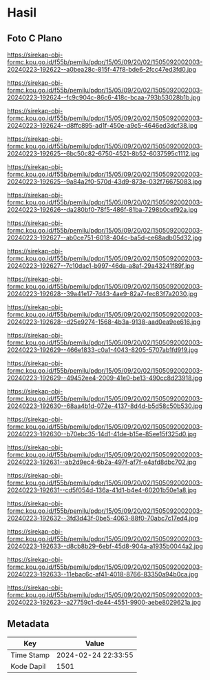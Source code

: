 # Hasil

## Foto C Plano

https://sirekap-obj-formc.kpu.go.id/f55b/pemilu/pdpr/15/05/09/20/02/1505092002003-20240223-192622--a0bea28c-815f-47f8-bde6-2fcc47ed3fd0.jpg

https://sirekap-obj-formc.kpu.go.id/f55b/pemilu/pdpr/15/05/09/20/02/1505092002003-20240223-192624--fc9c904c-86c6-418c-bcaa-793b53028b1b.jpg

https://sirekap-obj-formc.kpu.go.id/f55b/pemilu/pdpr/15/05/09/20/02/1505092002003-20240223-192624--d8ffc895-ad1f-450e-a9c5-4646ed3dcf38.jpg

https://sirekap-obj-formc.kpu.go.id/f55b/pemilu/pdpr/15/05/09/20/02/1505092002003-20240223-192625--6bc50c82-6750-4521-8b52-6037595c1112.jpg

https://sirekap-obj-formc.kpu.go.id/f55b/pemilu/pdpr/15/05/09/20/02/1505092002003-20240223-192625--9a84a2f0-570d-43d9-873e-032f76675083.jpg

https://sirekap-obj-formc.kpu.go.id/f55b/pemilu/pdpr/15/05/09/20/02/1505092002003-20240223-192626--da280bf0-78f5-486f-81ba-7298b0cef92a.jpg

https://sirekap-obj-formc.kpu.go.id/f55b/pemilu/pdpr/15/05/09/20/02/1505092002003-20240223-192627--ab0ce751-6018-404c-ba5d-ce68adb05d32.jpg

https://sirekap-obj-formc.kpu.go.id/f55b/pemilu/pdpr/15/05/09/20/02/1505092002003-20240223-192627--7c10dac1-b997-46da-a8af-29a43241f89f.jpg

https://sirekap-obj-formc.kpu.go.id/f55b/pemilu/pdpr/15/05/09/20/02/1505092002003-20240223-192628--39a41e17-7d43-4ae9-82a7-fec83f7a2030.jpg

https://sirekap-obj-formc.kpu.go.id/f55b/pemilu/pdpr/15/05/09/20/02/1505092002003-20240223-192628--d25e9274-1568-4b3a-9138-aad0ea9ee616.jpg

https://sirekap-obj-formc.kpu.go.id/f55b/pemilu/pdpr/15/05/09/20/02/1505092002003-20240223-192629--466e1833-c0a1-4043-8205-5707ab1fd919.jpg

https://sirekap-obj-formc.kpu.go.id/f55b/pemilu/pdpr/15/05/09/20/02/1505092002003-20240223-192629--49452ee4-2009-41e0-be13-490cc8d23918.jpg

https://sirekap-obj-formc.kpu.go.id/f55b/pemilu/pdpr/15/05/09/20/02/1505092002003-20240223-192630--68aa4b1d-072e-4137-8d4d-b5d58c50b530.jpg

https://sirekap-obj-formc.kpu.go.id/f55b/pemilu/pdpr/15/05/09/20/02/1505092002003-20240223-192630--b70ebc35-14d1-41de-b15e-85ee15f325d0.jpg

https://sirekap-obj-formc.kpu.go.id/f55b/pemilu/pdpr/15/05/09/20/02/1505092002003-20240223-192631--ab2d9ec4-6b2a-497f-af7f-e4afd8dbc702.jpg

https://sirekap-obj-formc.kpu.go.id/f55b/pemilu/pdpr/15/05/09/20/02/1505092002003-20240223-192631--cd5f054d-136a-41d1-b4e4-60201b50e1a8.jpg

https://sirekap-obj-formc.kpu.go.id/f55b/pemilu/pdpr/15/05/09/20/02/1505092002003-20240223-192632--3fd3d43f-0be5-4063-88f0-70abc7c17ed4.jpg

https://sirekap-obj-formc.kpu.go.id/f55b/pemilu/pdpr/15/05/09/20/02/1505092002003-20240223-192633--d8cb8b29-6ebf-45d8-904a-a1935b0044a2.jpg

https://sirekap-obj-formc.kpu.go.id/f55b/pemilu/pdpr/15/05/09/20/02/1505092002003-20240223-192633--11ebac6c-af41-4018-8766-83350a94b0ca.jpg

https://sirekap-obj-formc.kpu.go.id/f55b/pemilu/pdpr/15/05/09/20/02/1505092002003-20240223-192623--a27759c1-de44-4551-9900-aebe8029621a.jpg


## Metadata

| Key        | Value               |
| ---------- | ------------------- |
| Time Stamp | 2024-02-24 22:33:55 |
| Kode Dapil | 1501                |



